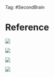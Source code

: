 Tag: #SecondBrain 



# Reference

![](https://www.youtube.com/watch?v=8kXbu2Htteg&t=227s)

![](https://www.youtube.com/watch?v=lhLff9VACU4)

![](https://www.youtube.com/watch?v=dsZN0dqh81k)

![](https://www.youtube.com/watch?v=RoPfLEluwxo)